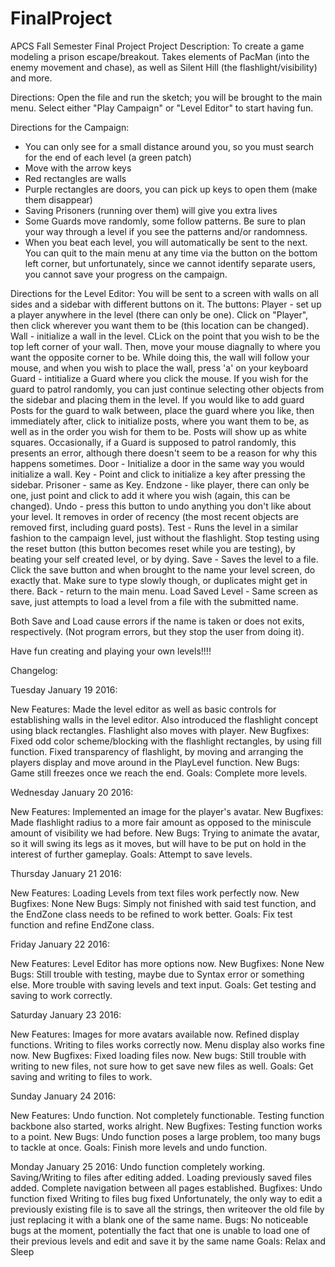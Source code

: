 # FinalProject
APCS Fall Semester Final Project 
Project Description:
To create a game modeling a prison escape/breakout. Takes elements of PacMan (into the enemy movement and chase), as well as Silent Hill (the flashlight/visibility) and more.

Directions:
Open the file and run the sketch; you will be brought to the main menu.
Select either "Play Campaign" or "Level Editor" to start having fun.

Directions for the Campaign:
- You can only see for a small distance around you, so you must search for the end of each level (a green patch)
- Move with the arrow keys
- Red rectangles are walls
- Purple rectangles are doors, you can pick up keys to open them (make them disappear)
- Saving Prisoners (running over them) will give you extra lives
- Some Guards move randomly, some follow patterns. Be sure to plan your way through a level if you see the patterns and/or randomness.
- When you beat each level, you will automatically be sent to the next. You can quit to the main menu at any time via the button on the bottom left corner, but unfortunately, since we cannot identify separate users, you cannot save your progress on the campaign.

Directions for the Level Editor:
You will be sent to a screen with walls on all sides and a sidebar with different buttons on it.
The buttons:
Player - set up a player anywhere in the level (there can only be one). Click on "Player", then click wherever you want them to be (this location can be changed).
Wall - initialize a wall in the level. CLick on the point that you wish to be the top left corner of your wall. Then, move your mouse diagnally to where you want the opposite corner to be. While doing this, the wall will follow your mouse, and when you wish to place the wall, press 'a' on your keyboard
Guard - intitialize a Guard where you click the mouse. If you wish for the guard to patrol randomly, you can just continue selecting other objects from the sidebar and placing them in the level. If you would like to add guard Posts for the guard to walk between, place the guard where you like, then immediately after, click to initialize posts, where you want them to be, as well as in the order you wish for them to be. Posts will show up as white squares.
Occasionally, if a Guard is supposed to patrol randomly, this presents an error, although there doesn't seem to be a reason for why this happens sometimes. 
Door - Initialize a door in the same way you would initialize a wall.
Key - Point and click to initialize a key after pressing the sidebar.
Prisoner - same as Key.
Endzone - like player, there can only be one, just point and click to add it where you wish (again, this can be changed).
Undo - press this button to undo anything you don't like about your level. It removes in order of recency (the most recent objects are removed first, including guard posts).
Test - Runs the level in a similar fashion to the campaign level, just without the flashlight. Stop testing using the reset button (this button becomes reset while you are testing), by beating your self created level, or by dying.
Save - Saves the level to a file. Click the save button and when brought to the name your level screen, do exactly that. Make sure to type slowly though, or duplicates might get in there.
Back - return to the main menu.
Load Saved Level - Same screen as save, just attempts to load a level from a file with the submitted name.

Both Save and Load cause errors if the name is taken or does not exits, respectively. (Not program errors, but they stop the user from doing it).

Have fun creating and playing your own levels!!!!


Changelog:

Tuesday January 19 2016:

New Features:
Made the level editor as well as basic controls for establishing walls in the level editor. 
Also introduced the flashlight concept using black rectangles. Flashlight also moves with player. 
New Bugfixes:
Fixed odd color scheme/blocking with the flashlight rectangles, by using fill function. 
Fixed transparency of flashlight, by moving and arranging the players display and move around in the PlayLevel function.
New Bugs:
Game still freezes once we reach the end. 
Goals:
Complete more levels. 

Wednesday January 20 2016:

New Features:
Implemented an image for the player's avatar. 
New Bugfixes: 
Made flashlight radius to a more fair amount as opposed to the miniscule amount of visibility we had before.
New Bugs:
Trying to animate the avatar, so it will swing its legs as it moves, but will have to be put on hold in the interest of further gameplay. 
Goals:
Attempt to save levels. 

Thursday January 21 2016: 

New Features: 
Loading Levels from text files work perfectly now. 
New Bugfixes:
None
New Bugs:
Simply not finished with said test function, and the EndZone class needs to be refined to work better. 
Goals:
Fix test function and refine EndZone class. 

Friday January 22 2016:

New Features:
Level Editor has more options now. 
New Bugfixes:
None
New Bugs:
Still trouble with testing, maybe due to Syntax error or something else. 
More trouble with saving levels and text input. 
Goals:
Get testing and saving to work correctly. 

Saturday January 23 2016:

New Features: 
Images for more avatars available now. 
Refined display functions. 
Writing to files works correctly now. 
Menu display also works fine now. 
New Bugfixes:
Fixed loading files now. 
New bugs:
Still trouble with writing to new files, not sure how to get save new files as well. 
Goals:
Get saving and writing to files to work. 

Sunday January 24 2016:

New Features:
Undo function. Not completely functionable. 
Testing function backbone also started, works alright. 
New Bugfixes:
Testing function works to a point. 
New Bugs:
Undo function poses a large problem, too many bugs to tackle at once. 
Goals:
Finish more levels and undo function. 

Monday January 25 2016:
Undo function completely working.
Saving/Writing to files after editing added.
Loading previously saved files added.
Complete navigation between all pages established.
Bugfixes:
Undo function fixed
Writing to files bug fixed
Unfortunately, the only way to edit a previously existing file is to save all the strings, then writeover the old file by just replacing it with a blank one of the same name.
Bugs: No noticeable bugs at the moment, potentially the fact that one is unable to load one of their previous levels and edit and save it by the same name
Goals:
Relax and Sleep